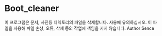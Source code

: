 # Boot_cleaner
이 프로그램은 문서, 사진등 디렉토리의 파일을 삭제합니다. 사용에 유의하십시오. 
이 파일을 사용해 파일 손상, 오류, 삭제 등의 작업에 책임을 지지 않습니다.
Author Sence
